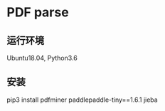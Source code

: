 # PDF parse

## 运行环境
Ubuntu18.04, Python3.6

## 安装
pip3 install pdfminer paddlepaddle-tiny==1.6.1 jieba
